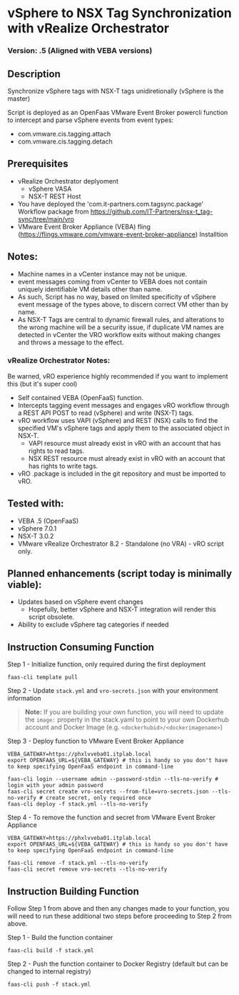 # vSphere to NSX Tag Synchronization with vRealize Orchestrator

### Version: .5 (Aligned with VEBA versions)

## Description
Synchronize vSphere tags with NSX-T tags unidiretionally (vSphere is the master)
	
Script is deployed as an OpenFaas VMware Event Broker powercli function to intercept and parse vSphere events from event types:
- com.vmware.cis.tagging.attach
- com.vmware.cis.tagging.detach

## Prerequisites
- vRealize Orchestrator deplyoment
	- vSphere VASA
	- NSX-T REST Host
- You have deployed the 'com.it-partners.com.tagsync.package' Workflow package from https://github.com/IT-Partners/nsx-t_tag-sync/tree/main/vro
- VMware Event Broker Appliance (VEBA) fling (https://flings.vmware.com/vmware-event-broker-appliance) Installtion

## Notes:
- Machine names in a vCenter instance may not be unique.
- event messages coming from vCenter to VEBA does not contain uniquely identifiable VM details other than name.
- As such, Script has no way, based on limited specificity of vSphere event message of the types above, to discern correct VM other than by name.
- As NSX-T Tags are central to dynamic firewall rules, and alterations to the wrong machine will be a security issue, if duplicate VM names are detected in vCenter the VRO workflow exits without making changes and throws a message to the effect.


### vRealize Orchestrator Notes:
Be warned, vRO experience highly recommended if you want to implement this (but it's super cool)
- Self contained VEBA (OpenFaaS) function.  
- Intercepts tagging event messages and engages vRO workflow through a REST API POST to read (vSphere) and write (NSX-T) tags.
- vRO workflow uses VAPI (vSphere) and REST (NSX) calls to find the specified VM's vSphere tags and apply them to the associated object in NSX-T.
	- VAPI resource must already exist in vRO with an account that has rights to read tags.
	- NSX REST resource must already exist in vRO with an account that has rights to write tags.
- vRO .package is included in the git repository and must be imported to vRO.

## Tested with:
- VEBA .5 (OpenFaaS)
- vSphere 7.0.1
- NSX-T 3.0.2
- VMware vRealize Orchestrator 8.2 - Standalone (no VRA) - vRO script only.

## Planned enhancements (script today is minimally viable):
- Updates based on vSphere event changes
	- Hopefully, better vSphere and NSX-T integration will render this script obsolete.
- Ability to exclude vSphere tag categories if needed

## Instruction Consuming Function

Step 1 - Initialize function, only required during the first deployment

```
faas-cli template pull
```

Step 2 - Update `stack.yml` and `vro-secrets.json` with your environment information

> **Note:** If you are building your own function, you will need to update the `image:` property in the stack.yaml to point to your own Dockerhub account and Docker Image (e.g. `<dockerhubid>/<dockerimagename>`)

Step 3 - Deploy function to VMware Event Broker Appliance

```
VEBA_GATEWAY=https://phxlvveba01.itplab.local
export OPENFAAS_URL=${VEBA_GATEWAY} # this is handy so you don't have to keep specifying OpenFaaS endpoint in command-line

faas-cli login --username admin --password-stdin --tls-no-verify # login with your admin password
faas-cli secret create vro-secrets --from-file=vro-secrets.json --tls-no-verify # create secret, only required once
faas-cli deploy -f stack.yml --tls-no-verify
```

Step 4 - To remove the function and secret from VMware Event Broker Appliance

```
VEBA_GATEWAY=https://phxlvveba01.itplab.local
export OPENFAAS_URL=${VEBA_GATEWAY} # this is handy so you don't have to keep specifying OpenFaaS endpoint in command-line

faas-cli remove -f stack.yml --tls-no-verify
faas-cli secret remove vro-secrets --tls-no-verify
```

## Instruction Building Function

Follow Step 1 from above and then any changes made to your function, you will need to run these additional two steps before proceeding to Step 2 from above.

Step 1 - Build the function container

```
faas-cli build -f stack.yml
```

Step 2 - Push the function container to Docker Registry (default but can be changed to internal registry)

```
faas-cli push -f stack.yml
```
